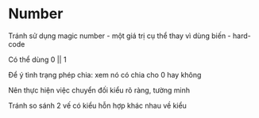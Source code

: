 # Number

Tránh sử dụng magic number -  một giá trị cụ thể thay vì dùng biến - hard-code

Có thể dùng 0 || 1

Để ý tình trạng phép chia: xem nó có chia cho 0 hay không

Nên thực hiện việc chuyển đối kiểu rõ ràng, tường minh

Tránh so sánh 2 vế có kiểu hỗn hợp khác nhau về kiểu